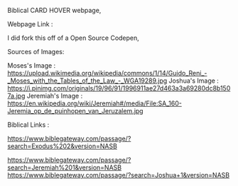 Biblical CARD HOVER webpage,

Webpage Link : 

I did fork this off of a Open Source Codepen,

Sources of Images: 

Moses's Image : https://upload.wikimedia.org/wikipedia/commons/1/14/Guido_Reni_-_Moses_with_the_Tables_of_the_Law_-_WGA19289.jpg
Joshua's Image : https://i.pinimg.com/originals/19/96/91/1996911ae27d463a3a69280dc8b1507a.jpg
Jeremiah's Image : https://en.wikipedia.org/wiki/Jeremiah#/media/File:SA_160-Jeremia_op_de_puinhopen_van_Jeruzalem.jpg


Biblical Links : 

https://www.biblegateway.com/passage/?search=Exodus%202&version=NASB

https://www.biblegateway.com/passage/?search=Jeremiah%201&version=NASB
https://www.biblegateway.com/passage/?search=Joshua+1&version=NASB
